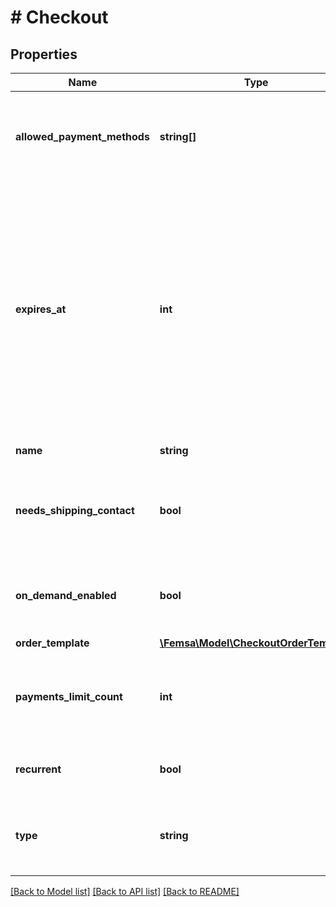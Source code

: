 # # Checkout

## Properties

Name | Type | Description | Notes
------------ | ------------- | ------------- | -------------
**allowed_payment_methods** | **string[]** | Those are the payment methods that will be available for the link |
**expires_at** | **int** | It is the time when the link will expire. It is expressed in seconds since the Unix epoch. The valid range is from 2 to 365 days (the valid range will be taken from the next day of the creation date at 00:01 hrs) |
**name** | **string** | Reason for charge |
**needs_shipping_contact** | **bool** | This flag allows you to fill in the shipping information at checkout. | [optional]
**on_demand_enabled** | **bool** | This flag allows you to specify if the link will be on demand. | [optional]
**order_template** | [**\Femsa\Model\CheckoutOrderTemplate**](CheckoutOrderTemplate.md) |  |
**payments_limit_count** | **int** | It is the number of payments that can be made through the link. | [optional]
**recurrent** | **bool** | false: single use. true: multiple payments |
**type** | **string** | It is the type of link that will be created. It must be a valid type. |

[[Back to Model list]](../../README.md#models) [[Back to API list]](../../README.md#endpoints) [[Back to README]](../../README.md)
